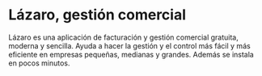 # Lázaro, gestión comercial

Lázaro es una aplicación de facturación y gestión comercial gratuita, moderna y sencilla. Ayuda a hacer la gestión y el control más fácil y más eficiente en empresas pequeñas, medianas y grandes. Además se instala en pocos minutos.
